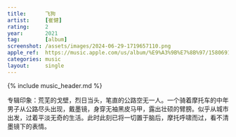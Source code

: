 ```yaml
---
title:      飞狗
artist:     [崔健]
rating:     2
year:       2021
tag:        [album]
screenshot: /assets/images/2024-06-29-1719657110.png
apple_ref:  https://music.apple.com/us/album/%E9%A3%9B%E7%8B%97/1580691270
categories: music
layout:     single
---
```

{% include music_header.md %}

专辑印象：荒芜的戈壁，烈日当头，笔直的公路空无一人。一个骑着摩托车的中年男子从公路尽头出现，戴墨镜，身穿无袖黑皮马甲，露出壮硕的臂膀。似乎从城市出发，过着平淡无奇的生活。此时此刻已将一切置于脑后，摩托呼啸而过，看不清墨镜下的表情。